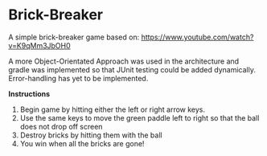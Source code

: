 # Brick-Breaker
A simple brick-breaker game based on: https://www.youtube.com/watch?v=K9qMm3JbOH0

A more Object-Orientated Approach was used in the architecture and gradle was implemented so that JUnit testing could be added dynamically. Error-handling has yet to be implemented.

**Instructions**
1. Begin game by hitting either the left or right arrow keys.
2. Use the same keys to move the green paddle left to right so that the ball does not drop off screen
3. Destroy bricks by hitting them with the ball
4. You win when all the bricks are gone!
